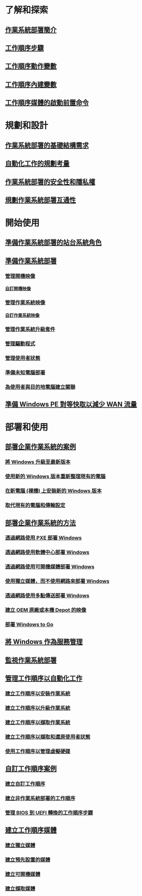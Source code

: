 # 了解和探索
## [作業系統部署簡介](understand/introduction-to-operating-system-deployment.md)
## [工作順序步驟](understand/task-sequence-steps.md)
## [工作順序動作變數](understand/task-sequence-action-variables.md)
## [工作順序內建變數](understand/task-sequence-built-in-variables.md)
## [工作順序媒體的啟動前置命令](understand/prestart-commands-for-task-sequence-media.md)

# 規劃和設計
## [作業系統部署的基礎結構需求](plan-design/infrastructure-requirements-for-operating-system-deployment.md)
## [自動化工作的規劃考量](plan-design/planning-considerations-for-automating-tasks.md)
## [作業系統部署的安全性和隱私權](plan-design/security-and-privacy-for-operating-system-deployment.md)
## [規劃作業系統部署互通性](plan-design/planning-for-operating-system-deployment-interoperability.md)

# 開始使用
## [準備作業系統部署的站台系統角色](get-started/prepare-site-system-roles-for-operating-system-deployments.md)
## [準備作業系統部署](get-started/prepare-for-operating-system-deployment.md)
### [管理開機映像](get-started/manage-boot-images.md)
#### [自訂開機映像](get-started/customize-boot-images.md)

### [管理作業系統映像](get-started/manage-operating-system-images.md)
#### [自訂作業系統映像](get-started/customize-operating-system-images.md)

### [管理作業系統升級套件](get-started/manage-operating-system-upgrade-packages.md)
### [管理驅動程式](get-started/manage-drivers.md)
### [管理使用者狀態](get-started/manage-user-state.md)
### [準備未知電腦部署](get-started/prepare-for-unknown-computer-deployments.md)
### [為使用者與目的地電腦建立關聯](get-started/associate-users-with-a-destination-computer.md)

## [準備 Windows PE 對等快取以減少 WAN 流量](get-started/prepare-windows-pe-peer-cache-to-reduce-wan-traffic.md)

# 部署和使用
## [部署企業作業系統的案例](deploy-use/scenarios-to-deploy-enterprise-operating-systems.md)
### [將 Windows 升級至最新版本](deploy-use/upgrade-windows-to-the-latest-version.md)
### [使用新的 Windows 版本重新整理現有的電腦](deploy-use/refresh-an-existing-computer-with-a-new-version-of-windows.md)
### [在新電腦 (裸機) 上安裝新的 Windows 版本](deploy-use/install-new-windows-version-new-computer-bare-metal.md)
### [取代現有的電腦和傳輸設定](deploy-use/replace-an-existing-computer-and-transfer-settings.md)

## [部署企業作業系統的方法](deploy-use/methods-to-deploy-enterprise-operating-systems.md)
### [透過網路使用 PXE 部署 Windows](deploy-use/use-pxe-to-deploy-windows-over-the-network.md)
### [透過網路使用軟體中心部署 Windows](deploy-use/use-software-center-to-deploy-windows-over-the-network.md)
### [透過網路使用可開機媒體部署 Windows](deploy-use/use-bootable-media-to-deploy-windows-over-the-network.md)
### [使用獨立媒體，而不使用網路來部署 Windows](deploy-use/use-stand-alone-media-to-deploy-windows-without-using-the-network.md)
### [透過網路使用多點傳送部署 Windows](deploy-use/use-multicast-to-deploy-windows-over-the-network.md)
### [建立 OEM 原廠或本機 Depot 的映像](deploy-use/create-an-image-for-an-oem-in-factory-or-a-local-depot.md)
### [部署 Windows to Go](deploy-use/deploy-windows-to-go.md)

## [將 Windows 作為服務管理](deploy-use/manage-windows-as-a-service.md)
## [監視作業系統部署](deploy-use/monitor-operating-system-deployments.md)

## [管理工作順序以自動化工作](deploy-use/manage-task-sequences-to-automate-tasks.md)
### [建立工作順序以安裝作業系統](deploy-use/create-a-task-sequence-to-install-an-operating-system.md)
### [建立工作順序以升級作業系統](deploy-use/create-a-task-sequence-to-upgrade-an-operating-system.md)
### [建立工作順序以擷取作業系統](deploy-use/create-a-task-sequence-to-capture-an-operating-system.md)
### [建立工作順序以擷取和還原使用者狀態](deploy-use/create-a-task-sequence-to-capture-and-restore-user-state.md)
### [使用工作順序以管理虛擬硬碟](deploy-use/use-a-task-sequence-to-manage-virtual-hard-disks.md)

## [自訂工作順序案例](deploy-use/custom-task-sequence-scenarios.md)
### [建立自訂工作順序](deploy-use/create-a-custom-task-sequence.md)
### [建立非作業系統部署的工作順序](deploy-use/create-a-task-sequence-for-non-operating-system-deployments.md)
### [管理 BIOS 到 UEFI 轉換的工作順序步驟](deploy-use/task-sequence-steps-to-manage-bios-to-uefi-conversion.md)

## [建立工作順序媒體](deploy-use/create-task-sequence-media.md)
### [建立獨立媒體](deploy-use/create-stand-alone-media.md)
### [建立預先設置的媒體](deploy-use/create-prestaged-media.md)
### [建立可開機媒體](deploy-use/create-bootable-media.md)
### [建立擷取媒體](deploy-use/create-capture-media.md)


<!--HONumber=Dec16_HO3-->



